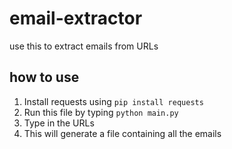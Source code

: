 # email-extractor
use this to extract emails from URLs
## how to use
1. Install requests using `pip install requests`
2. Run this file by typing `python main.py`
3. Type in the URLs
4. This will generate a file containing all the emails